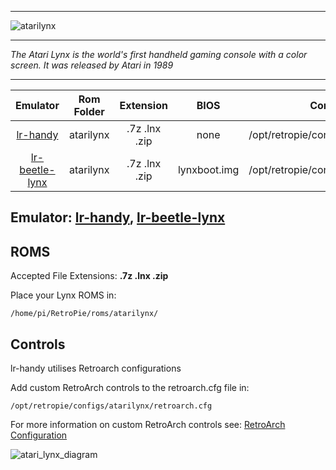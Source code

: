 ***
![atarilynx](https://cloud.githubusercontent.com/assets/10035308/12190664/6ef7c284-b588-11e5-9dc2-875676e9ea78.png)
***
_The Atari Lynx is the world's first handheld gaming console with a color screen. It was released by Atari in 1989_
***

| Emulator | Rom Folder | Extension | BIOS |  Controller Config |
| :---: | :---: | :---: | :---: | :---: |
| [lr-handy](https://github.com/libretro/libretro-handy) | atarilynx  | .7z .lnx .zip | none | /opt/retropie/configs/atarilynx/retroarch.cfg |
| [lr-beetle-lynx](https://github.com/libretro/beetle-lynx-libretro) | atarilynx  | .7z .lnx .zip | lynxboot.img | /opt/retropie/configs/atarilynx/retroarch.cfg |

## Emulator: [lr-handy](https://github.com/libretro/libretro-handy), [lr-beetle-lynx](https://github.com/libretro/beetle-lynx-libretro)

## ROMS
Accepted File Extensions: **.7z .lnx .zip**

Place your Lynx ROMS in:
```shell
/home/pi/RetroPie/roms/atarilynx/
```

## Controls

lr-handy utilises Retroarch configurations

Add custom RetroArch controls to the retroarch.cfg file in:
```shell
/opt/retropie/configs/atarilynx/retroarch.cfg
```
For more information on custom RetroArch controls see: [RetroArch Configuration](RetroArch-Configuration)

![atari_lynx_diagram](https://cloud.githubusercontent.com/assets/10035308/16599640/7f435408-42c0-11e6-8034-d04fec9310ce.png)